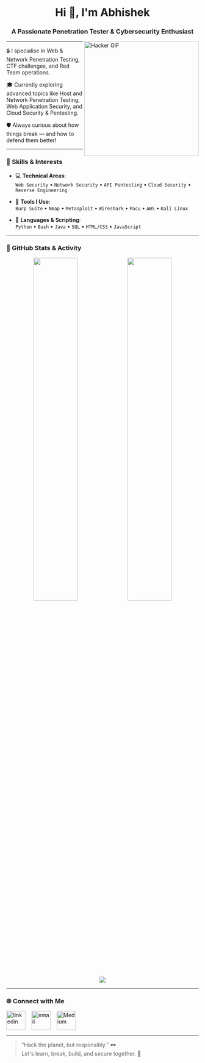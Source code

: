 <h1 align="center">Hi 👋, I'm Abhishek</h1>
<h3 align="center">A Passionate Penetration Tester & Cybersecurity Enthusiast</h3>

<img align="right" alt="Hacker GIF" width="300" src="https://media.giphy.com/media/v1.Y2lkPTc5MGI3NjExa242eWE0OTljMHZkanBvdDhsaGlrcmdxZDYxbnY2bG9reXQwaGt3YiZlcD12MV9naWZzX3NlYXJjaCZjdD1n/l378vMZ1IbLcmj3H2/giphy.gif" />

---

🔒 I specialise in Web & Network Penetration Testing, CTF challenges, and Red Team operations.

🎓 Currently exploring advanced topics like Host and Network Penetration Testing, Web Application Security, and Cloud Security & Pentesting.

🛡️ Always curious about how things break — and how to defend them better!

---

### 🧠 Skills & Interests

- 💻 **Technical Areas**:  
  `Web Security` • `Network Security` • `API Pentesting` • `Cloud Security` • `Reverse Engineering`

- 🔧 **Tools I Use**:  
  `Burp Suite` • `Nmap` • `Metasploit` • `Wireshark` • `Pacu` • `AWS` • `Kali Linux`

- 📜 **Languages & Scripting**:  
  `Python` • `Bash` • `Java` • `SQL` • `HTML/CSS` • `JavaScript`

---

### 🧰 GitHub Stats & Activity

<p align="center">
  <img width="48%" src="https://github-readme-stats.vercel.app/api?username=abhishek26gupta&show_icons=true&theme=radical" />
  <img width="48%" src="https://github-readme-streak-stats.herokuapp.com/?user=abhishek26gupta&theme=radical" />
</p>

<p align="center">
  <img src="https://github-readme-activity-graph.vercel.app/graph?username=abhishek26gupta&theme=dracula" />
</p>

---

### 🌐 Connect with Me

<p align="left">
  <a href="https://www.linkedin.com/in/YourLinkedIn/" target="_blank"><img align="center" src="https://cdn.jsdelivr.net/gh/devicons/devicon/icons/linkedin/linkedin-original.svg" alt="linkedin" height="50" width="50" /></a>&nbsp;&nbsp;&nbsp;
  <a href="mailto:abhishek.gupta.cyber@gmail.com" target="_blank"><img align="center" src="https://cdn4.iconfinder.com/data/icons/social-media-logos-6/512/112-gmail_email_mail-1024.png" alt="email" height="50" width="50" /></a>&nbsp;&nbsp;&nbsp;
  <a href="https://medium.com/@abhishek-ji" target="_blank"><img align="center" src="https://logowik.com/content/uploads/images/medium4864.jpg" alt="Medium" height="50" width="50" /></a>
</p>

---

> “Hack the planet, but responsibly.” 🕶️  
> Let's learn, break, build, and secure together. 🚀

